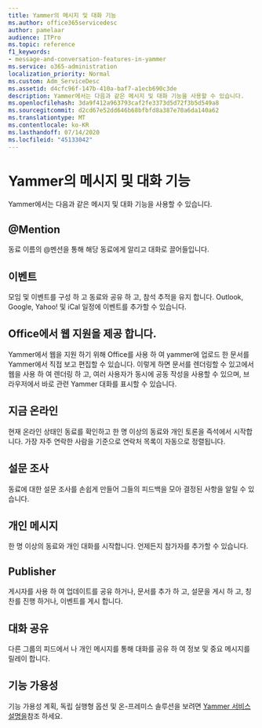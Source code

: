```yaml
---
title: Yammer의 메시지 및 대화 기능
ms.author: office365servicedesc
author: pamelaar
audience: ITPro
ms.topic: reference
f1_keywords:
- message-and-conversation-features-in-yammer
ms.service: o365-administration
localization_priority: Normal
ms.custom: Adm_ServiceDesc
ms.assetid: d4cfc96f-147b-410a-baf7-a1ecb690c3de
description: Yammer에서는 다음과 같은 메시지 및 대화 기능을 사용할 수 있습니다.
ms.openlocfilehash: 3da9f412a963793caf2fe3373d5d72f3b5d549a8
ms.sourcegitcommit: d2cd67e52dd646b68bfbfd8a387e70a6da140a62
ms.translationtype: MT
ms.contentlocale: ko-KR
ms.lasthandoff: 07/14/2020
ms.locfileid: "45133042"
---
```

# <a name="message-and-conversation-features-in-yammer"></a>Yammer의 메시지 및 대화 기능

Yammer에서는 다음과 같은 메시지 및 대화 기능을 사용할 수 있습니다.
  
## <a name="mention"></a>@Mention

동료 이름의 @멘션을 통해 해당 동료에게 알리고 대화로 끌어들입니다.

## <a name="events"></a>이벤트

모임 및 이벤트를 구성 하 고 동료와 공유 하 고, 참석 추적을 유지 합니다. Outlook, Google, Yahoo! 및 iCal 일정에 이벤트를 추가할 수 있습니다.
  
## <a name="office-for-the-web-support"></a>Office에서 웹 지원을 제공 합니다.

Yammer에서 웹을 지원 하기 위해 Office를 사용 하 여 yammer에 업로드 한 문서를 Yammer에서 직접 보고 편집할 수 있습니다. 이렇게 하면 문서를 렌더링할 수 있고에서 웹을 사용 하 여 렌더링 하 고, 여러 사용자가 동시에 공동 작성을 사용할 수 있으며, 브라우저에서 바로 관련 Yammer 대화를 표시할 수 있습니다.

## <a name="online-now"></a>지금 온라인

현재 온라인 상태인 동료를 확인하고 한 명 이상의 동료와 개인 토론을 즉석에서 시작합니다. 가장 자주 연락한 사람을 기준으로 연락처 목록이 자동으로 정렬됩니다.

## <a name="polls"></a>설문 조사

동료에 대한 설문 조사를 손쉽게 만들어 그들의 피드백을 모아 결정된 사항을 알릴 수 있습니다.
  
## <a name="private-messages"></a>개인 메시지

한 명 이상의 동료와 개인 대화를 시작합니다. 언제든지 참가자를 추가할 수 있습니다.

## <a name="publisher"></a>Publisher

게시자를 사용 하 여 업데이트를 공유 하거나, 문서를 추가 하 고, 설문을 게시 하 고, 칭찬를 진행 하거나, 이벤트를 게시 합니다.
    
## <a name="share-conversations"></a>대화 공유

다른 그룹의 피드에서 나 개인 메시지를 통해 대화를 공유 하 여 정보 및 중요 메시지를 릴레이 합니다.
  
## <a name="feature-availability"></a>기능 가용성

기능 가용성 계획, 독립 실행형 옵션 및 온-프레미스 솔루션을 보려면 [Yammer 서비스 설명을](yammer-service-description.md)참조 하세요.
  